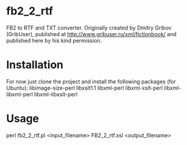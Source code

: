 fb2_2_rtf
=========

FB2 to RTF and TXT converter. Originally created by Dmitry Gribov (GribUser), published at http://www.gribuser.ru/xml/fictionbook/ and published here by his kind permission.

Installation
============

For now just clone the project and install the following packages (for Ubuntu): libimage-size-perl libxslt1.1 libxml-perl libxml-xslt-perl libxml-libxml-perl libxml-libxslt-perl

Usage
=====

perl fb2_2_rtf.pl <input_filename> FB2_2_rtf.xsl <output_filename>
